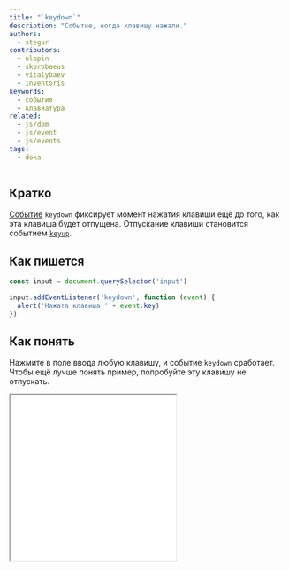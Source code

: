 ```yaml
---
title: "`keydown`"
description: "Событие, когда клавишу нажали."
authors:
  - stegur
contributors:
  - nlopin
  - skorobaeus
  - vitalybaev
  - inventoris
keywords:
  - события
  - клавиатура
related:
  - js/dom
  - js/event
  - js/events
tags:
  - doka
---
```


## Кратко

[Событие](/js/events/) `keydown` фиксирует момент нажатия клавиши ещё до того, как эта клавиша будет отпущена. Отпускание клавиши становится событием [`keyup`](/js/element-keyup/).

## Как пишется

```js
const input = document.querySelector('input')

input.addEventListener('keydown', function (event) {
  alert('Нажата клавиша ' + event.key)
})
```

## Как понять

Нажмите в поле ввода любую клавишу, и событие `keydown` сработает. Чтобы ещё лучше понять пример, попробуйте эту клавишу не отпускать.

<iframe title="Пример события keydown" src="demos/keydown/" height="300"></iframe>
